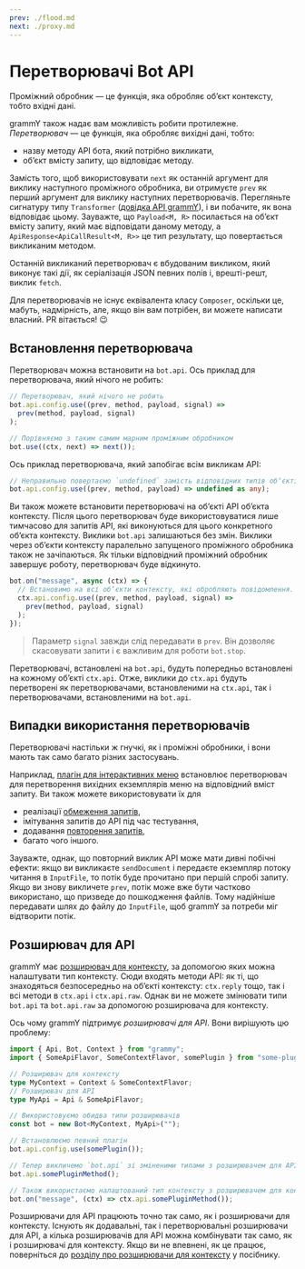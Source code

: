 ```yaml
---
prev: ./flood.md
next: ./proxy.md
---
```


# Перетворювачі Bot API

Проміжний обробник — це функція, яка обробляє обʼєкт контексту, тобто вхідні дані.

grammY також надає вам можливість робити протилежне.
_Перетворювач_ — це функція, яка обробляє вихідні дані, тобто:

- назву методу API бота, який потрібно викликати,
- обʼєкт вмісту запиту, що відповідає методу.

Замість того, щоб використовувати `next` як останній аргумент для виклику наступного проміжного обробника, ви отримуєте `prev` як перший аргумент для виклику наступних перетворювачів.
Перегляньте сигнатуру типу `Transformer` ([довідка API grammY](https://deno.land/x/grammy/mod.ts?s=Transformer)), і ви побачите, як вона відповідає цьому.
Зауважте, що `Payload<M, R>` посилається на обʼєкт вмісту запиту, який має відповідати даному методу, а `ApiResponse<ApiCallResult<M, R>>` це тип результату, що повертається викликаним методом.

Останній викликаний перетворювач є вбудованим викликом, який виконує такі дії, як серіалізація JSON певних полів і, врешті-решт, виклик `fetch`.

Для перетворювачів не існує еквівалента класу `Composer`, оскільки це, мабуть, надмірність, але, якщо він вам потрібен, ви можете написати власний.
PR вітається! :wink:

## Встановлення перетворювача

Перетворювач можна встановити на `bot.api`.
Ось приклад для перетворювача, який нічого не робить:

```ts
// Перетворювач, який нічого не робить
bot.api.config.use((prev, method, payload, signal) =>
  prev(method, payload, signal)
);

// Порівняємо з таким самим марним проміжним обробником
bot.use((ctx, next) => next());
```

Ось приклад перетворювача, який запобігає всім викликам API:

```ts
// Неправильно повертаємо `undefined` замість відповідних типів обʼєктів.
bot.api.config.use((prev, method, payload) => undefined as any);
```

Ви також можете встановити перетворювачі на обʼєкті API обʼєкта контексту.
Після цього перетворювач буде використовуватися лише тимчасово для запитів API, які виконуються для цього конкретного обʼєкта контексту.
Виклики `bot.api` залишаються без змін.
Виклики через обʼєкти контексту паралельно запущеного проміжного обробника також не зачіпаються.
Як тільки відповідний проміжний обробник завершує роботу, перетворювач буде відкинуто.

```ts
bot.on("message", async (ctx) => {
  // Встановимо на всі обʼєкти контексту, які обробляють повідомлення.
  ctx.api.config.use((prev, method, payload, signal) =>
    prev(method, payload, signal)
  );
});
```

> Параметр `signal` завжди слід передавати в `prev`.
> Він дозволяє скасовувати запити і є важливим для роботи `bot.stop`.

Перетворювачі, встановлені на `bot.api`, будуть попередньо встановлені на кожному обʼєкті `ctx.api`.
Отже, виклики до `ctx.api` будуть перетворені як перетворювачами, встановленими на `ctx.api`, так і перетворювачами, встановленими на `bot.api`.

## Випадки використання перетворювачів

Перетворювачі настільки ж гнучкі, як і проміжні обробники, і вони мають так само багато різних застосувань.

Наприклад, [плагін для інтерактивних меню](../plugins/menu.md) встановлює перетворювач для перетворення вихідних екземплярів меню на відповідний вміст запиту.
Ви також можете використовувати їх для

- реалізації [обмеження запитів](../plugins/transformer-throttler.md),
- імітування запитів до API під час тестування,
- додавання [повторення запитів](../plugins/auto-retry.md),
- багато чого іншого.

Зауважте, однак, що повторний виклик API може мати дивні побічні ефекти: якщо ви викликаєте `sendDocument` і передаєте екземпляр потоку читання в `InputFile`, то потік буде прочитано при першій спробі запиту.
Якщо ви знову викличете `prev`, потік може вже бути частково використано, що призведе до пошкодження файлів.
Тому надійніше передавати шлях до файлу до `InputFile`, щоб grammY за потреби міг відтворити потік.

## Розширювач для API

grammY має [розширювач для контексту](../guide/context.md#розширювач-для-контексту), за допомогою яких можна налаштувати тип контексту.
Сюди входять методи API: як ті, що знаходяться безпосередньо на обʼєкті контексту: `ctx.reply` тощо, так і всі методи в `ctx.api` і `ctx.api.raw`.
Однак ви не можете змінювати типи `bot.api` та `bot.api.raw` за допомогою розширювача для контексту.

Ось чому grammY підтримує _розширювачі для API_.
Вони вирішують цю проблему:

```ts
import { Api, Bot, Context } from "grammy";
import { SomeApiFlavor, SomeContextFlavor, somePlugin } from "some-plugin";

// Розширювач для контексту
type MyContext = Context & SomeContextFlavor;
// Розширювач для API
type MyApi = Api & SomeApiFlavor;

// Використовуємо обидва типи розширювачів
const bot = new Bot<MyContext, MyApi>("");

// Встановлюємо певний плагін
bot.api.config.use(somePlugin());

// Тепер викличемо `bot.api` зі зміненими типами з розширювачем для API.
bot.api.somePluginMethod();

// Також використаємо налаштований тип контексту з розширювачем для контексту.
bot.on("message", (ctx) => ctx.api.somePluginMethod());
```

Розширювачи для API працюють точно так само, як і розширювачи для контексту.
Існують як додавальні, так і перетворювальні розширювачи для API, а кілька розширювачів для API можна комбінувати так само, як і розширювачі для контексту.
Якщо ви не впевнені, як це працює, поверніться до [розділу про розширювачи для контексту](../guide/context.md#розширювач-для-контексту) у посібнику.
